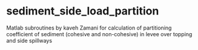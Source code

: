 # sediment_side_load_partition
Matlab subroutines by kaveh Zamani for calculation of partitioning coefficient of sediment (cohesive and non-cohesive) in levee over topping and side spillways 
